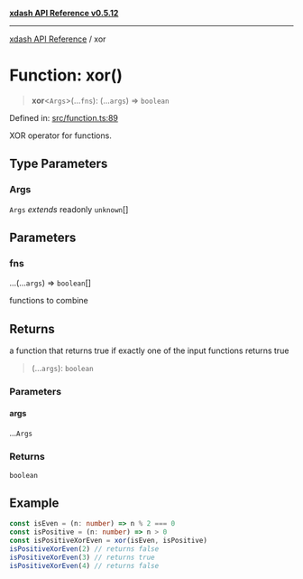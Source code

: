 [**xdash API Reference v0.5.12**](index.md)

***

[xdash API Reference](/xdash/api/index.md) / xor

# Function: xor()

> **xor**\<`Args`\>(...`fns`): (...`args`) => `boolean`

Defined in: [src/function.ts:89](https://github.com/shtse8/xdash/blob/ed88c6e7ad3be9e5e1e06776f9ca07ed27d97c13/src/function.ts#L89)

XOR operator for functions.

## Type Parameters

### Args

`Args` *extends* readonly `unknown`[]

## Parameters

### fns

...(...`args`) => `boolean`[]

functions to combine

## Returns

a function that returns true if exactly one of the input functions returns true

> (...`args`): `boolean`

### Parameters

#### args

...`Args`

### Returns

`boolean`

## Example

```ts
const isEven = (n: number) => n % 2 === 0
const isPositive = (n: number) => n > 0
const isPositiveXorEven = xor(isEven, isPositive)
isPositiveXorEven(2) // returns false
isPositiveXorEven(3) // returns true
isPositiveXorEven(4) // returns false
```
